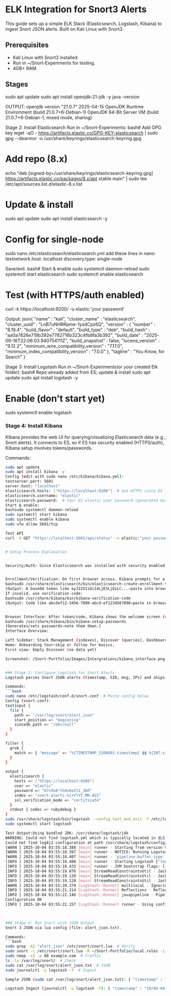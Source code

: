 # ELK Integration for Snort3 Alerts

This guide sets up a simple ELK Stack (Elasticsearch, Logstash, Kibana) to ingest Snort JSON alerts. Built on Kali Linux with Snort3.

## Prerequisites
- Kali Linux with Snort3 installed.
- Run in ~/Snort-Experiments for testing.
- 4GB+ RAM.

## Stages
sudo apt update
sudo apt install openjdk-21-jdk -y
java -version

OUTPUT:
 openjdk version "21.0.7" 2025-04-15
OpenJDK Runtime Environment (build 21.0.7+6-Debian-1)
OpenJDK 64-Bit Server VM (build 21.0.7+6-Debian-1, mixed mode, sharing)

Stage 2: Install Elasticsearch
Run in ~/Snort-Experiments:
bash# Add GPG key
wget -qO - https://artifacts.elastic.co/GPG-KEY-elasticsearch | sudo gpg --dearmor -o /usr/share/keyrings/elasticsearch-keyring.gpg

# Add repo (8.x)
echo "deb [signed-by=/usr/share/keyrings/elasticsearch-keyring.gpg] https://artifacts.elastic.co/packages/8.x/apt stable main" | sudo tee /etc/apt/sources.list.d/elastic-8.x.list

# Update & install
sudo apt update
sudo apt install elasticsearch -y

# Config for single-node
sudo nano /etc/elasticsearch/elasticsearch.yml
add these lines in nano:
textnetwork.host: localhost
discovery.type: single-node


Save/exit.
bash# Start & enable
sudo systemctl daemon-reload
sudo systemctl start elasticsearch
sudo systemctl enable elasticsearch

# Test (with HTTPS/auth enabled)
curl -k https://localhost:9200/ -u elastic:'your password'

Output:
json{
  "name" : "kali",
  "cluster_name" : "elasticsearch",
  "cluster_uuid" : "LnB7uNHRRpme-1ysdCpz6Q",
  "version" : {
    "number" : "8.19.4",
    "build_flavor" : "default",
    "build_type" : "deb",
    "build_hash" : "aa0a7826e719b392e7782716b323c4fb8fa3b392",
    "build_date" : "2025-09-16T22:06:03.940754111Z",
    "build_snapshot" : false,
    "lucene_version" : "9.12.2",
    "minimum_wire_compatibility_version" : "7.17.0",
    "minimum_index_compatibility_version" : "7.0.0"
  },
  "tagline" : "You Know, for Search"
}



Stage 3: Install Logstash
Run in ~/Snort-Experiments(or your created Elk folder):
bash# Repo already added from ES; update & install
sudo apt update
sudo apt install logstash -y

# Enable (don't start yet)
sudo systemctl enable logstash


### Stage 4: Install Kibana
Kibana provides the web UI for querying/visualizing Elasticsearch data (e.g., Snort alerts). It connects to ES, so if ES has security enabled (HTTPS/auth), Kibana setup involves tokens/passwords.

Commands:
```bash
sudo apt update
sudo apt install kibana -y
Config (edit with sudo nano /etc/kibana/kibana.yml):
textserver.port: 5601
server.host: "localhost"
elasticsearch.hosts: ["https://localhost:9200"]  # Use HTTPS since ES is secured (changed from HTTP)
elasticsearch.username: "elastic"
elasticsearch.password:  # Your ES elastic user password (generated during ES install)
Start & enable:
bashsudo systemctl daemon-reload
sudo systemctl start kibana
sudo systemctl enable kibana
sudo ufw allow 5601/tcp

Test API 
curl -X GET "https://localhost:5601/api/status" -u elastic:"your password" -k  # Use HTTPS/auth


# Setup Process Explanation


Security/Auth: Since Elasticsearch was installed with security enabled (default in 8.x), Kibana requires an enrollment token or verification code to connect securely. The elastic password (D7+dnA*lh4x6eZ11_3bR) is the superuser cred from ES setup—use it for API tests and Kibana config.


Enrollment/Verification: On first browser access, Kibana prompts for a token. Generate with:
bashsudo /usr/share/elasticsearch/bin/elasticsearch-create-enrollment-token --scope kibana
(Output: A base64 token like eyJ2ZXIiOiI4LjE5LjQiLC...—paste into browser.)
If invalid, use verification code:
bashsudo /usr/share/kibana/bin/kibana-verification-code
(Output: Code like abcdef12-3456-7890-abcd-ef1234567890—paste in browser prompt.)


Browser Interface: After token/code, Kibana shows the welcome screen (dark/light theme selector). Log in with elastic/D7+dnA*lh4x6eZ11_3bR. It auto-configures with ES. If prompted for kibana_system password, run:
bashsudo /usr/share/kibana/bin/kibana-setup-passwords
(Generates/sets passwords—note them down.)
Interface Overview:

Left Sidebar: Stack Management (indexes), Discover (queries), Dashboard (visuals), Dev Tools (curl-like).
Home: Onboarding tour—skip or follow for basics.
First view: Empty Discover (no data yet)

Screenshot: /Snort-Portfolio/Images/Intergrations/kibana_interface.png


### Stage 5: Configure Logstash for Snort Alerts
Logstash parses Snort JSON alerts (timestamp, SID, msg, IPs) and ships to ES.

Commands:
```bash
sudo nano /etc/logstash/conf.d/snort.conf  # Paste config below
Config (snort.conf):
textinput {
  file {
    path => "/var/log/snort/alert_json"
    start_position => "beginning"
    sincedb_path => "/dev/null"
  }
}

filter {
  grok {
    match => { "message" => "%{TIMESTAMP_ISO8601:timestamp} $$ %{INT:sid}\:%{INT:rev} $$ %{GREEDYDATA:msg} $$ %{WORD:proto} $$ %{IP:src_ip}:%{INT:src_port} -> %{IP:dst_ip}:%{INT:dst_port}" }
  }
}

output {
  elasticsearch {
    hosts => ["https://localhost:9200"]
    user => "elastic"
    password => "D7+dnA*lh4x6eZ11_3bR"
    index => "snort-alerts-%{+YYYY.MM.dd}"
    ssl_verification_mode => "certificate"
  }
  stdout { codec => rubydebug }
}
sudo /usr/share/logstash/bin/logstash --config.test_and_exit -f /etc/logstash/conf.d/snort.conf
sudo systemctl start logstash

Test Output:Using bundled JDK: /usr/share/logstash/jdk
WARNING: Could not find logstash.yml which is typically located in $LS_HOME/config or /etc/logstash. You can specify the path using --path.settings. Continuing using the defaults
Could not find log4j2 configuration at path /usr/share/logstash/config/log4j2.properties. Using default config which logs errors to the console
[WARN ] 2025-10-04 03:55:18.388 [main] runner - Starting from version 9.0, running with superuser privileges is not permitted unless you explicitly set 'allow_superuser' to true, thereby acknowledging the possible security risks
[WARN ] 2025-10-04 03:55:18.397 [main] runner - NOTICE: Running Logstash as a superuser is strongly discouraged as it poses a security risk. Set 'allow_superuser' to false for better security.
[WARN ] 2025-10-04 03:55:18.407 [main] runner - 'pipeline.buffer.type' setting is not explicitly defined.Before moving to 9.x set it to 'heap' and tune heap size upward, or set it to 'direct' to maintain existing behavior.
[INFO ] 2025-10-04 03:55:18.408 [main] runner - Starting Logstash {"logstash.version"=>"8.19.4", "jruby.version"=>"jruby 9.4.9.0 (3.1.4) 2024-11-04 547c6b150e OpenJDK 64-Bit Server VM 21.0.8+9-LTS on 21.0.8+9-LTS +indy +jit [x86_64-linux]"}
[INFO ] 2025-10-04 03:55:18.433 [main] runner - JVM bootstrap flags: [-Xms1g, -Xmx1g, -Djava.awt.headless=true, -Dfile.encoding=UTF-8, -Djruby.compile.invokedynamic=true, -XX:+HeapDumpOnOutOfMemoryError, -Djava.security.egd=file:/dev/urandom, -Dlog4j2.isThreadContextMapInheritable=true, -Djruby.regexp.interruptible=true, -Djdk.io.File.enableADS=true, --add-exports=jdk.compiler/com.sun.tools.javac.api=ALL-UNNAMED, --add-exports=jdk.compiler/com.sun.tools.javac.file=ALL-UNNAMED, --add-exports=jdk.compiler/com.sun.tools.javac.parser=ALL-UNNAMED, --add-exports=jdk.compiler/com.sun.tools.javac.tree=ALL-UNNAMED, --add-exports=jdk.compiler/com.sun.tools.javac.util=ALL-UNNAMED, --add-opens=java.base/java.security=ALL-UNNAMED, --add-opens=java.base/java.io=ALL-UNNAMED, --add-opens=java.base/java.nio.channels=ALL-UNNAMED, --add-opens=java.base/sun.nio.ch=ALL-UNNAMED, --add-opens=java.management/sun.management=ALL-UNNAMED, -Dio.netty.allocator.maxOrder=11]
[INFO ] 2025-10-04 03:55:19.076 [main] StreamReadConstraintsUtil - Jackson default value override `logstash.jackson.stream-read-constraints.max-string-length` configured to `200000000` (logstash default)
[INFO ] 2025-10-04 03:55:19.120 [main] StreamReadConstraintsUtil - Jackson default value override `logstash.jackson.stream-read-constraints.max-number-length` configured to `10000` (logstash default)
[INFO ] 2025-10-04 03:55:19.120 [main] StreamReadConstraintsUtil - Jackson default value override `logstash.jackson.stream-read-constraints.max-nesting-depth` configured to `1000` (logstash default)
[WARN ] 2025-10-04 03:55:20.379 [LogStash::Runner] multilocal - Ignoring the 'pipelines.yml' file because modules or command line options are specified
[INFO ] 2025-10-04 03:55:21.214 [LogStash::Runner] Reflections - Reflections took 196 ms to scan 1 urls, producing 150 keys and 530 values
[INFO ] 2025-10-04 03:55:22.146 [LogStash::Runner] javapipeline - Pipeline `main` is configured with `pipeline.ecs_compatibility: v8` setting. All plugins in this pipeline will default to `ecs_compatibility => v8` unless explicitly configured otherwise.
Configuration OK
[INFO ] 2025-10-04 03:55:22.157 [LogStash::Runner] runner - Using config.test_and_exit mode. Config Validation Result: OK. Exiting Logstash
                                                                                                                                                 


### Stage 6: Run Snort with JSON Output
Snort 3 JSON via lua config (file: alert_json.txt).

Commands:
```bash
sudo grep -A2 "alert_json" /etc/snort/snort.lua  # Verify
sudo snort -c /etc/snort/snort.lua -R ~/Snort-Portfolio/local.rules -i eth0 -A fast -l /var/log/snort/ -v  # Run
sudo nmap -sS -p 80 example.com  # Traffic
ls -la /var/log/snort/  # Check
sudo cat /var/log/snort/alert_json.txt  # JSON
sudo journalctl -u logstash -f  # Ingest

Sample JSON (sudo cat /var/log/snort/alert_json.txt): { "timestamp" : "10/04-04:58:42.408710", "pkt_num" : 4886, "proto" : "TCP", "pkt_gen" : "raw", "pkt_len" : 52, "dir" : "C2S", "src_ap" : "127.0.0.1:60096", "dst_ap" : "127.0.0.1:9200", "rule" : "116:150:1", "action" : "allow" }

Logstash Ingest (journalctl -u logstash -f): { "timestamp" : "10/04-04:50:06.272178", "pkt_num" : 3536, "proto" : "TCP", "pkt_gen" : "raw", "pkt_len" : 52, "dir" : "S2C", "src_ap" : "127.0.0.1:9200", "dst_ap" : "127.0.0.1:44558", "rule" : "116:150:1", "action" : "allow" }


